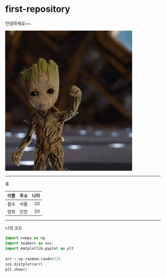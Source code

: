 # first-repository
안녕하세요~~

<img src=./img/groot.gif>

<hr>표</hr>

| 이름 | 주소 | 나이 |
|---|:---:|---:|
| 철수 | 서울 | 20 |
| 영희 | 인천 | 20 |

<hr>나의 코드</hr>

~~~python
import numpy as np
import seaborn as sns
import matplotlib.pyplot as plt

arr = np.random.randn(32)
sns.distplot(arr)
plt.show()
~~~

